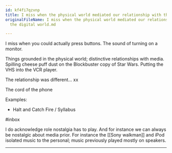 ```yaml
---
id: kf4fi7qzvnp
title: I miss when the physical world mediated our relationship with the digital world
originalFileName: I miss when the physical world mediated our relationship with
  the digital world.md

---
```


I miss when you could actually press buttons. The sound of turning on a monitor.

Things grounded in the physical world; distinctive relationships with media. Spilling cheese puff dust on the Blockbuster copy of Star Wars. Putting the VHS into the VCR player.

The relationship was different... xx

The cord of the phone

Examples:

* Halt and Catch Fire / Syllabus

#inbox

I do acknowledge role nostalgia has to play. And for instance we can always be nostalgic about media prior. For instance the [[Sony walkman]] and iPod isolated music to the personal; music previously played mostly on speakers.

***
